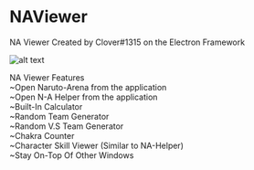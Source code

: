 # NAViewer
NA Viewer Created by Clover#1315 on the Electron Framework


![alt text](https://cdn.discordapp.com/attachments/901207350596235335/901210436421165126/unknown.png)

NA Viewer Features <br />
~Open Naruto-Arena from the application <br />
~Open N-A Helper from the application <br />
~Built-In Calculator <br />
~Random Team Generator <br />
~Random V.S Team Generator <br />
~Chakra Counter <br />
~Character Skill Viewer (Similar to NA-Helper) <br />
~Stay On-Top Of Other Windows  <br />



